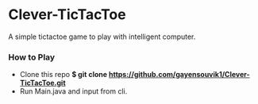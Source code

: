 # Clever-TicTacToe
A simple tictactoe game to play with intelligent computer.

### How to Play
- Clone this repo **$ git clone https://github.com/gayensouvik1/Clever-TicTacToe.git**
- Run Main.java and input from cli.
